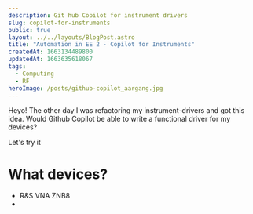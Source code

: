 ```yaml
---
description: Git hub Copilot for instrument drivers
slug: copilot-for-instruments
public: true
layout: ../../layouts/BlogPost.astro
title: "Automation in EE 2 - Copilot for Instruments"
createdAt: 1663134489800
updatedAt: 1663635618067
tags:
  - Computing
  - RF
heroImage: /posts/github-copilot_aargang.jpg
---
```


Heyo! The other day I was refactoring my instrument-drivers and got this idea. Would Github Copilot be able to write a functional driver for my devices?

Let's try it

# What devices?

 - R&S VNA ZNB8
 - 